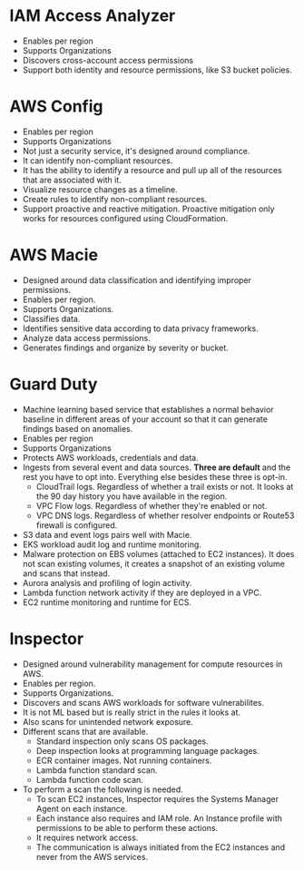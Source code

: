 # IAM Access Analyzer

- Enables per region
- Supports Organizations
- Discovers cross-account access permissions
- Support both identity and resource permissions, like S3 bucket policies.

# AWS Config

- Enables per region
- Supports Organizations
- Not just a security service, it's designed around compliance.
- It can identify non-compliant resources.
- It has the ability to identify a resource and pull up all of the resources that are associated with it.
- Visualize resource changes as a timeline.
- Create rules to identify non-compliant resources.
- Support proactive and reactive mitigation. Proactive mitigation only works for resources configured using CloudFormation. 

# AWS Macie

- Designed around data classification and identifying improper permissions.
- Enables per region.
- Supports Organizations.
- Classifies data.
- Identifies sensitive data according to data privacy frameworks.
- Analyze data access permissions.
- Generates findings and organize by severity or bucket.

# Guard Duty

- Machine learning based service that establishes a normal behavior baseline in different areas of your account so that it can generate findings based on anomalies.
-  Enables per region
- Supports Organizations
- Protects AWS workloads, credentials and data.
- Ingests from several event and data sources. **Three are default** and the rest you have to opt into. Everything else besides these three is opt-in.
	- CloudTrail logs. Regardless of whether a trail exists or not. It looks at the 90 day history you have available in the region.
	- VPC Flow logs. Regardless of whether they're enabled or not.
	- VPC DNS logs. Regardless of whether resolver endpoints or Route53 firewall is configured.
- S3 data and event logs pairs well with Macie.
- EKS workload audit log and runtime monitoring.
- Malware protection on EBS volumes (attached to EC2 instances). It does not scan existing volumes, it creates a snapshot of an existing volume and scans that instead.
- Aurora analysis and profiling of login activity.
- Lambda function network activity if they are deployed in a VPC.
- EC2 runtime monitoring and runtime for ECS.

# Inspector

- Designed around vulnerability management for compute resources in AWS.
- Enables per region.
- Supports Organizations.
- Discovers and scans AWS workloads for software vulnerabilites.
- It is not ML based but is really strict in the rules it looks at.
- Also scans for unintended network exposure.
- Different scans that are available.
	- Standard inspection only scans OS packages.
	- Deep inspection looks at programming language packages.
	- ECR container images. Not running containers.
	- Lambda function standard scan.
	- Lambda function code scan.
- To perform a scan the following is needed.
	- To scan EC2 instances, Inspector requires the Systems Manager Agent on each instance.
	- Each instance also requires and IAM role. An Instance profile with permissions to be able to perform these actions.
	- It requires network access. 
	- The communication is always initiated from the EC2 instances and never from the AWS services.